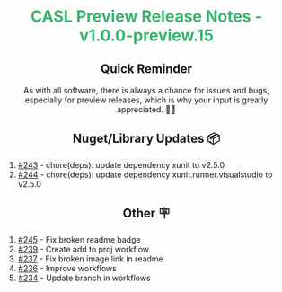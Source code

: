 <h1 align="center" style="color: mediumseagreen;font-weight: bold;">
CASL Preview Release Notes - v1.0.0-preview.15
</h1>

<h2 align="center" style="font-weight: bold;">Quick Reminder</h2>

<div align="center">

As with all software, there is always a chance for issues and bugs, especially for preview releases, which is why your input is greatly appreciated. 🙏🏼
</div>

<h2 style="font-weight:bold" align="center">Nuget/Library Updates 📦</h2>

1. [#243](https://github.com/KinsonDigital/CASL/pull/243) - chore(deps): update dependency xunit to v2.5.0
2. [#244](https://github.com/KinsonDigital/CASL/pull/244) - chore(deps): update dependency xunit.runner.visualstudio to v2.5.0

<h2 align="center" style="font-weight: bold;">Other 🪧</h2>

1. [#245](https://github.com/KinsonDigital/CASL/issues/245) - Fix broken readme badge
2. [#239](https://github.com/KinsonDigital/CASL/issues/239) - Create add to proj workflow
3. [#237](https://github.com/KinsonDigital/CASL/issues/237) - Fix broken image link in readme
4. [#236](https://github.com/KinsonDigital/CASL/issues/236) - Improve workflows
5. [#234](https://github.com/KinsonDigital/CASL/issues/234) - Update branch in workflows

